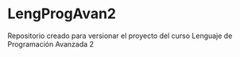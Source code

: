 # LengProgAvan2
Repositorio creado para versionar el proyecto del curso Lenguaje de Programación Avanzada 2

